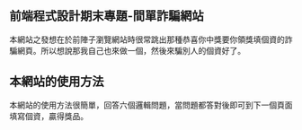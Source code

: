 ## 前端程式設計期末專題-間單詐騙網站

本網站之發想在於前陣子瀏覽網站時很常跳出那種恭喜你中獎要你領獎填個資的詐騙網頁。所以想說那我自己也來做一個，然後來騙別人的個資好了。

## 本網站的使用方法

本網站的使用方法很簡單，回答六個邏輯問題，當問題都答對後即可到下一個頁面填寫個資，贏得獎品。

## 
